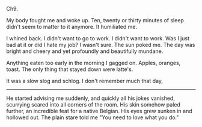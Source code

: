 Ch9.

My body fought me and woke up. Ten, twenty or thirty minutes of sleep didn't seem to matter to it anymore. It humiliated me.

I whined back. I didn't want to go to work. I didn't want to work. Was I just bad at it or did I hate my job? I wasn't sure. The sun poked me. The day was bright and cheery and yet profoundly and beautifully mundane.

Anything eaten too early in the morning I gagged on. Apples, oranges, toast. The only thing that stayed down were latte's.

It was a slow slog and schlog. I don't remember much that day,


---------





He started advising me suddenly, and quickly all his jokes vanished, scurrying scared into all corners of the room. His skin somehow paled further, an incredible feat for a native Belgian. His eyes grew sunken in and hollowed out. The plain stare told me "You need to love what you do."
